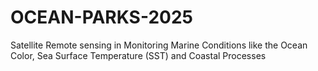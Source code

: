 # OCEAN-PARKS-2025
Satellite Remote sensing in Monitoring Marine Conditions like the Ocean Color, Sea Surface Temperature (SST) and Coastal Processes

